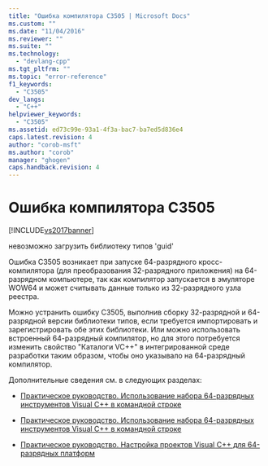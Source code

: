 ```yaml
---
title: "Ошибка компилятора C3505 | Microsoft Docs"
ms.custom: ""
ms.date: "11/04/2016"
ms.reviewer: ""
ms.suite: ""
ms.technology: 
  - "devlang-cpp"
ms.tgt_pltfrm: ""
ms.topic: "error-reference"
f1_keywords: 
  - "C3505"
dev_langs: 
  - "C++"
helpviewer_keywords: 
  - "C3505"
ms.assetid: ed73c99e-93a1-4f3a-bac7-ba7ed5d836e4
caps.latest.revision: 4
author: "corob-msft"
ms.author: "corob"
manager: "ghogen"
caps.handback.revision: 4
---
```

# Ошибка компилятора C3505
[!INCLUDE[vs2017banner](../../assembler/inline/includes/vs2017banner.md)]

невозможно загрузить библиотеку типов 'guid'  
  
 Ошибка C3505 возникает при запуске 64\-разрядного кросс\-компилятора \(для преобразования 32\-разрядного приложения\) на 64\-разрядном компьютере, так как компилятор запускается в эмуляторе WOW64 и может считывать данные только из 32\-разрядного узла реестра.  
  
 Можно устранить ошибку C3505, выполнив сборку 32\-разрядной и 64\-разрядной версии библиотеки типов, если требуется импортировать и зарегистрировать обе этих библиотеки.  Или можно использовать встроенный 64\-разрядный компилятор, но для этого потребуется изменить свойство "Каталоги VC\+\+" в интегрированной среде разработки таким образом, чтобы оно указывало на 64\-разрядный компилятор.  
  
 Дополнительные сведения см. в следующих разделах:  
  
-   [Практическое руководство. Использование набора 64\-разрядных инструментов Visual C\+\+ в командной строке](../../build/how-to-enable-a-64-bit-visual-cpp-toolset-on-the-command-line.md)  
  
-   [Практическое руководство. Использование набора 64\-разрядных инструментов Visual C\+\+ в командной строке](../../build/how-to-enable-a-64-bit-visual-cpp-toolset-on-the-command-line.md)  
  
-   [Практическое руководство. Настройка проектов Visual C\+\+ для 64\-разрядных платформ](../../build/how-to-configure-visual-cpp-projects-to-target-64-bit-platforms.md)